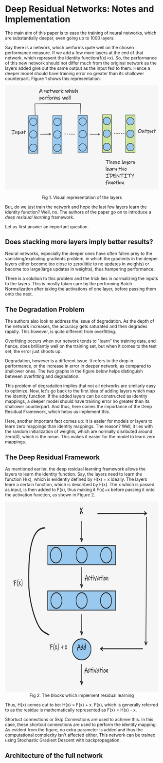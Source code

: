 # Deep Residual Networks: Notes and Implementation 

The main aim of this paper is to ease the training of neural networks, which are substantially deeper, even going up to 1000 layers. 

Say there is a network, which performs quite well on the chosen performance measure. If we add a few more layers at the end of that network, which represent the Identity function(f(x)=x). So, the performance of this new network should not differ much from the original network as the layers added give out the same output as the input fed to them. Hence a deeper model should have training error no greater than its shallower counterpart.  Figure 1 shows this representation.  

![Figure 1](./images/fig1.png "Fig 1. Visual Representation of the layers")

<p align="center">Fig 1. Visual representation of the layers</p>

But, do we just train the network and hope the last few layers learn the identity function? Well, no. The authors of the paper go on to introduce a *deep residual learning* framework. 

Let us first answer an important question.

## Does stacking more layers imply better results?

Neural networks, especially the deeper ones have often fallen prey to the vanishing/exploding gradients problem, in which the gradients in the deeper layers either become too close to zero(little to no updates in weights) or become too large(large updates in weights), thus hampering performance.

There is a solution to this problem and the trick lies in normalizing the inputs to the layers. This is mostly taken care by the performing Batch Normalization after taking the activations of one layer, before passing them onto the next.

## The Degradation Problem
The authors also look to address the issue of degradation. As the depth of the network increases, the accuracy gets saturated and then degrades rapidly. This however, is quite different from overfitting. 

Overfitting occurs when our network tends to "learn" the training data, and hence, does brilliantly well on the training set, but when it comes to the test set, the error just shoots up. 

Degradation, however is a different issue. It refers to the drop in performance, or the increase in error in deeper network, as compared to shallower ones. The two graphs in the figure below helps distinguish between overfitting and degradation. 

This problem of degradation implies that not all networks are similarly easy to optimize. Now, let's go back to the first idea of adding layers which map the identity function. If the added layers can
be constructed as identity mappings, a deeper model should
have training error no greater than its shallower counterpart. And thus, here comes the importance of the Deep Residual Framework, which helps us implement this. 

Here, another important fact comes up: It is easier for models or layers to learn zero mappings than identity mappings. The reason? Well, it lies with the random initialization of weights, which are normally disributed around zero(0), which is the mean. This makes it easier for the model to learn zero mappings. 

## The Deep Residual Framework

As mentioned earlier, the deep residual learning framework allows the layers to learn the identity function. Say, the layers need to learn the function H(x), which is evidently defined by H(x) = x ideally. The layers learn a certain function, which is described by F(x). The x which is passed as input, is then added to F(x), thus making it F(x)+x before passing it onto the activation function, as shown in Figure 2. 
<p align="center">
<img width="706" height="624"  src="images/fig2.png")

Fig 2. The blocks which implement residual learning</p>


Thus, H(x) comes out to be: H(x) = F(x) + x. F(x), which is generally referred to as the residue is mathematically represented as F(x) = H(x) - x. 

Shortuct connections or Skip Connections are used to achieve this. In this case, these shortcut connections are used to perform the identity mapping. As evident from the figure, no extra parameter is added and thus the computational complexity isn't affected either. This network can be trained using Stochastic Gradient Descent with backpropagation. 

## Architecture of the full network
